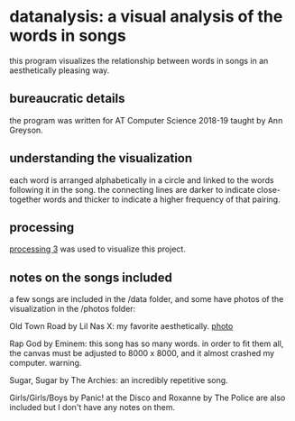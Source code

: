 # datanalysis: a visual analysis of the words in songs

this program visualizes the relationship between words in songs in an aesthetically pleasing way. 

## bureaucratic details

the program was written for AT Computer Science 2018-19 taught by Ann Greyson.

## understanding the visualization

each word is arranged alphabetically in a circle and linked to the words following it in the song. the connecting lines are darker to indicate close-together words and thicker to indicate a higher frequency of that pairing.

## processing

[processing 3](processing.org) was used to visualize this project.

## notes on the songs included

a few songs are included in the /data folder, and some have photos of the visualization in the /photos folder:

Old Town Road by Lil Nas X: my favorite aesthetically. [photo](https://github.com/laurenbhr/datanalysis/blob/master/photos/oldtownroad.png)

Rap God by Eminem: this song has so many words. in order to fit them all, the canvas must be adjusted to 8000 x 8000, and it almost crashed my computer. warning.

Sugar, Sugar by The Archies: an incredibly repetitive song.

Girls/Girls/Boys by Panic! at the Disco and Roxanne by The Police are also included but I don't have any notes on them.
